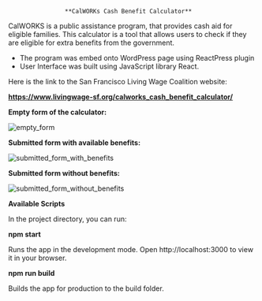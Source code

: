                     **CalWORKs Cash Benefit Calculator**
                                                         
CalWORKS is a public assistance program, that provides cash aid for eligible families.
This calculator is a tool that allows users to check if they are eligible for extra benefits from the government. 

* The program was embed onto WordPress page using ReactPress plugin</br>
* User Interface was built using JavaScript library React.

Here is the link to the San Francisco Living Wage Coalition website:

**https://www.livingwage-sf.org/calworks_cash_benefit_calculator/**

**Empty form of the calculator:**

![empty_form](https://user-images.githubusercontent.com/46214277/167514192-8eefd552-5cfe-4b1b-92da-713a4f65d11e.png)


**Submitted form with available benefits:**

![submitted_form_with_benefits](https://user-images.githubusercontent.com/46214277/167514216-230cd635-1a44-441c-bf6d-c65b9e22bc09.png)


**Submitted form without benefits:**

![submitted_form_without_benefits](https://user-images.githubusercontent.com/46214277/167514242-46dbc78b-e2c7-4dc4-893c-ded49cf4fe3a.png)


**Available Scripts**

In the project directory, you can run:

**npm start**

Runs the app in the development mode. Open http://localhost:3000 to view it in your browser.

**npm run build**

Builds the app for production to the build folder.
